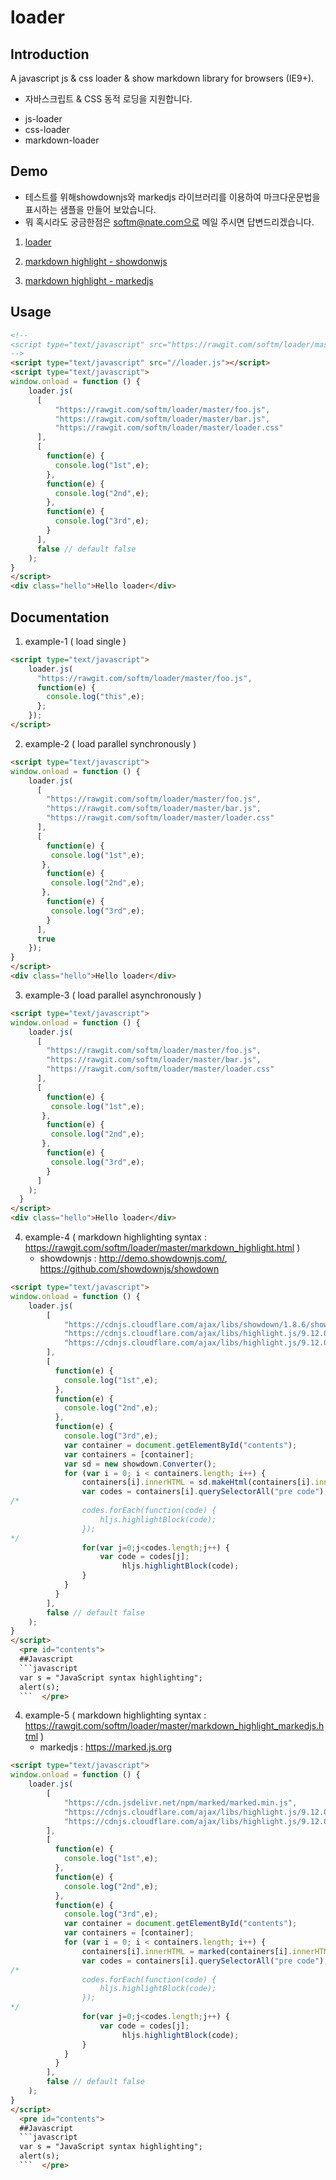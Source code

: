 # loader

## Introduction
A javascript js & css loader & show markdown library for browsers (IE9+).
* 자바스크립트 & CSS 동적 로딩을 지원합니다.
- js-loader
- css-loader
- markdown-loader

## Demo
- 테스트를 위해showdownjs와 markedjs 라이브러리를 이용하여 마크다운문법을 표시하는 샘플을 만들어 보았습니다.
- 뭐 혹시라도 궁금한점은 softm@nate.com으로 메일 주시면 답변드리겠습니다.

1. [loader](https://rawgit.com/softm/loader/master/loader.html)

2. [markdown highlight - showdonwjs](https://rawgit.com/softm/loader/master/markdown_highlight.html)

3. [markdown highlight - markedjs](https://rawgit.com/softm/loader/master/markdown_highlight_markedjs.html)

Usage
-----
```html
<!--
<script type="text/javascript" src="https://rawgit.com/softm/loader/master/loader.js"></script>
-->
<script type="text/javascript" src="//loader.js"></script>
<script type="text/javascript">
window.onload = function () {
    loader.js(
      [
          "https://rawgit.com/softm/loader/master/foo.js",
          "https://rawgit.com/softm/loader/master/bar.js",
          "https://rawgit.com/softm/loader/master/loader.css"
      ],
      [
        function(e) {
          console.log("1st",e);
        },
        function(e) {
          console.log("2nd",e);
        },
        function(e) {
          console.log("3rd",e);
        }
      ],
      false // default false
    );
}
</script>
<div class="hello">Hello loader</div>
```

## Documentation
1. example-1 ( load single )
```html
<script type="text/javascript">
    loader.js(
      "https://rawgit.com/softm/loader/master/foo.js",
      function(e) {
        console.log("this",e);
      };    
    });
</script>
```

2. example-2 ( load parallel synchronously )
```html
<script type="text/javascript">
window.onload = function () {
    loader.js(
      [
        "https://rawgit.com/softm/loader/master/foo.js",
        "https://rawgit.com/softm/loader/master/bar.js",
        "https://rawgit.com/softm/loader/master/loader.css"
      ],
      [
        function(e) {
         console.log("1st",e);
       },
        function(e) {
         console.log("2nd",e);
       },
        function(e) {
         console.log("3rd",e);
        }                  
      ],
      true
    });
}
</script>
<div class="hello">Hello loader</div>
```

3. example-3 ( load parallel asynchronously )
```html
<script type="text/javascript">
window.onload = function () {
    loader.js(
      [
        "https://rawgit.com/softm/loader/master/foo.js",
        "https://rawgit.com/softm/loader/master/bar.js",
        "https://rawgit.com/softm/loader/master/loader.css"
      ],
      [
        function(e) {
         console.log("1st",e);
       },
        function(e) {
         console.log("2nd",e);
       },
        function(e) {
         console.log("3rd",e);
        }
      ]
    );
  }
</script>
<div class="hello">Hello loader</div>
```

4. example-4 ( markdown highlighting syntax : https://rawgit.com/softm/loader/master/markdown_highlight.html )
   - showdownjs : http://demo.showdownjs.com/, https://github.com/showdownjs/showdown

```html
<script type="text/javascript">
window.onload = function () {
    loader.js(
        [
            "https://cdnjs.cloudflare.com/ajax/libs/showdown/1.8.6/showdown.min.js",
            "https://cdnjs.cloudflare.com/ajax/libs/highlight.js/9.12.0/highlight.min.js",
            "https://cdnjs.cloudflare.com/ajax/libs/highlight.js/9.12.0/styles/default.min.css"
        ],
        [
          function(e) {
            console.log("1st",e);
          },
          function(e) {
            console.log("2nd",e);
          },
          function(e) {
            console.log("3rd",e);
            var container = document.getElementById("contents");
            var containers = [container];
            var sd = new showdown.Converter();
            for (var i = 0; i < containers.length; i++) {
                containers[i].innerHTML = sd.makeHtml(containers[i].innerHTML);
                var codes = containers[i].querySelectorAll("pre code");
/*
                codes.forEach(function(code) {
                    hljs.highlightBlock(code);
                });
*/
                for(var j=0;j<codes.length;j++) {
                    var code = codes[j];
                         hljs.highlightBlock(code);
                }
            }
          }
        ],
        false // default false
    );
}
</script>
  <pre id="contents">
  ##Javascript
  ```javascript
  var s = "JavaScript syntax highlighting";
  alert(s);
  ```  </pre>
```
4. example-5 ( markdown highlighting syntax : https://rawgit.com/softm/loader/master/markdown_highlight_markedjs.html )
   - markedjs : https://marked.js.org

```html
<script type="text/javascript">
window.onload = function () {
    loader.js(
        [
            "https://cdn.jsdelivr.net/npm/marked/marked.min.js",
            "https://cdnjs.cloudflare.com/ajax/libs/highlight.js/9.12.0/highlight.min.js",
            "https://cdnjs.cloudflare.com/ajax/libs/highlight.js/9.12.0/styles/default.min.css"
        ],
        [
          function(e) {
            console.log("1st",e);
          },
          function(e) {
            console.log("2nd",e);
          },
          function(e) {
            console.log("3rd",e);
            var container = document.getElementById("contents");
            var containers = [container];
            for (var i = 0; i < containers.length; i++) {
                containers[i].innerHTML = marked(containers[i].innerHTML);                
                var codes = containers[i].querySelectorAll("pre code");
/*
                codes.forEach(function(code) {
                    hljs.highlightBlock(code);
                });
*/
                for(var j=0;j<codes.length;j++) {
                    var code = codes[j];
                         hljs.highlightBlock(code);
                }
            }
          }
        ],
        false // default false
    );
}
</script>
  <pre id="contents">
  ##Javascript
  ```javascript
  var s = "JavaScript syntax highlighting";
  alert(s);
  ```  </pre>
```
